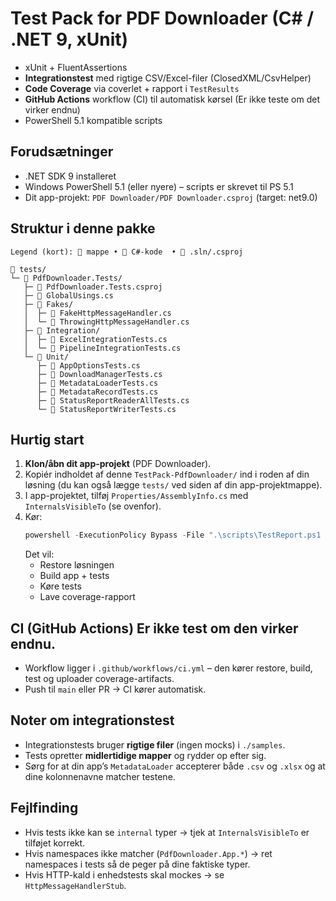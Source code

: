 # Test Pack for PDF Downloader (C# / .NET 9, xUnit)

- xUnit + FluentAssertions
- **Integrationstest** med rigtige CSV/Excel-filer (ClosedXML/CsvHelper)
- **Code Coverage** via coverlet + rapport i `TestResults`
- **GitHub Actions** workflow (CI) til automatisk kørsel (Er ikke teste om det virker endnu)
- PowerShell 5.1 kompatible scripts

## Forudsætninger
- .NET SDK 9 installeret
- Windows PowerShell 5.1 (eller nyere) – scripts er skrevet til PS 5.1
- Dit app-projekt: `PDF Downloader/PDF Downloader.csproj` (target: net9.0)

## Struktur i denne pakke
```text
Legend (kort): 📁 mappe • 🧩 C#-kode  • 🪪 .sln/.csproj

📁 tests/
└─ 📁 PdfDownloader.Tests/
   ├─ 🪪 PdfDownloader.Tests.csproj
   ├─ 🧩 GlobalUsings.cs
   ├─ 📁 Fakes/
   │  ├─ 🧩 FakeHttpMessageHandler.cs
   │  └─ 🧩 ThrowingHttpMessageHandler.cs
   ├─ 📁 Integration/
   │  ├─ 🧩 ExcelIntegrationTests.cs
   │  └─ 🧩 PipelineIntegrationTests.cs
   └─ 📁 Unit/
      ├─ 🧩 AppOptionsTests.cs
      ├─ 🧩 DownloadManagerTests.cs
      ├─ 🧩 MetadataLoaderTests.cs
      ├─ 🧩 MetadataRecordTests.cs          
      ├─ 🧩 StatusReportReaderAllTests.cs
      └─ 🧩 StatusReportWriterTests.cs
```


## Hurtig start
1. **Klon/åbn dit app-projekt** (PDF Downloader).
2. Kopiér indholdet af denne `TestPack-PdfDownloader/` ind i roden af din løsning (du kan også lægge `tests/` ved siden af din app-projektmappe).
3. I app-projektet, tilføj `Properties/AssemblyInfo.cs` med `InternalsVisibleTo` (se ovenfor).
4. Kør:
   ```powershell
   powershell -ExecutionPolicy Bypass -File ".\scripts\TestReport.ps1
   ```
   Det vil:
   - Restore løsningen
   - Build app + tests
   - Køre tests
   - Lave coverage-rapport

## CI (GitHub Actions) Er ikke test om den virker endnu.
- Workflow ligger i `.github/workflows/ci.yml` – den kører restore, build, test og uploader coverage-artifacts.
- Push til `main` eller PR → CI kører automatisk.

## Noter om integrationstest
- Integrationstests bruger **rigtige filer** (ingen mocks) i `./samples`.
- Tests opretter **midlertidige mapper** og rydder op efter sig.
- Sørg for at din app’s `MetadataLoader` accepterer både `.csv` og `.xlsx` og at dine kolonnenavne matcher testene.

## Fejlfinding
- Hvis tests ikke kan se `internal` typer → tjek at `InternalsVisibleTo` er tilføjet korrekt.
- Hvis namespaces ikke matcher (`PdfDownloader.App.*`) → ret namespaces i tests så de peger på dine faktiske typer.
- Hvis HTTP-kald i enhedstests skal mockes → se `HttpMessageHandlerStub`.

